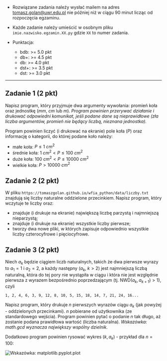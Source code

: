 * Rozwiązane zadania należy wysłać mailem na adres tomasz.golan@uwr.edu.pl nie później niż w ciągu 90 minut licząc od rozpoczęcia egzaminu.

* Każde zadanie należy umieścić w osobnym pliku `imie.nazwisko.egzamin.XX.py` gdzie `XX` to numer zadania.

* Punktacja:
  
    * bdb: >= 5.0 pkt
    * db+: >= 4.5 pkt
    * db: >= 4.0 pkt
    * dst+: >= 3.5 pkt
    * dst: >= 3.0 pkt
    
---

## Zadanie 1 (2 pkt)

Napisz program, który przyjmuje dwa argumenty wywołania: promień koła oraz jednostkę (*mm*, *cm* lub *m*). *Program powinien przerywać działanie i drukować odpowiedni komunikat, jeśli podane dane są nieprawidłowe (zła liczba argumentów, promień nie będący liczbą, nieznana jednostka).*

Program powinien liczyć (i drukować na ekranie) pole koła ($P$) oraz informację o kategorii, do której podane koło należy:

* małe koła: $P \leq 1~cm^2$
* średnie koła: $1~cm^2 < P \leq 100~cm^2$
* duże koła: $100~cm^2 < P \leq 10000~cm^2$
* wielkie koła: $P > 10000~cm^2$

## Zadanie 2 (2 pkt)

W pliku `https://tomaszgolan.github.io/wfia_python/data/liczby.txt` znajdują się liczby naturalne oddzielone przecinkiem. Napisz program, który wczytuje te liczby oraz:

* znajduje (i drukuje na ekranie) największą liczbę parzystą i najmniejszą nieparzystą;
* znajduje (i drukuje na ekranie) wszystkie liczby pierwsze;
* tworzy dwa nowe pliki, w których zapisuje odpowiednio wszystkie liczby czterocyfrowe i pięciocyfrowe.

## Zadanie 3 (2 pkt)

Niech $a_k$ będzie ciągiem liczb naturalnych, takich że dwa pierwsze wyrazy to $a_1 = 1$ i $a_2 = 2$, a każdy następny ($a_{k}$, $k>2$) jest najmniejszą liczbą naturalną, która do tej pory nie wystąpiła w ciągu i która nie jest względnie pierwsza z wyrazem bezpośrednio poprzedzającym (tj. $\text{NWD}(a_k, a_{k+1}) > 1$), czyli

```
1, 2, 4, 6, 3, 9, 12, 8, 10, 5, 15, 18, 14, 7, 21, 24, 16...
```

Napisz program, który drukuje *n* pierwszych wyrazów ciągu $a_k$ (jak powyżej - oddzielonych przecinkami). *n* pobierane od użytkownika (ze standardowego wejścia). Program powinien pytać o podanie *n* tak długo, aż zostanie podana prawidłowa wartość (liczba naturalna). *Wskazówka: math.gcd wyznacza największy wspólny dzielnik.*

Dodatkowo program powinien rysować wykres $(k, a_k)$ - przykład dla $n = 100$:

![*Wskazówka: matplotlib.pyplot.plot*](/zad3.png)
